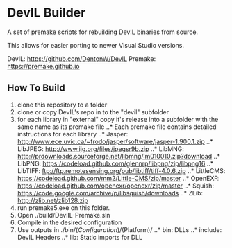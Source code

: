 # DevIL Builder
A set of premake scripts for rebuilding DevIL binaries from source.

This allows for easier porting to newer Visual Studio versions.

DevIL: https://github.com/DentonW/DevIL
Premake: https://premake.github.io

## How To Build
1. clone this repository to a folder
2. clone or copy DevIL's repo in to the "devil" subfolder
3. for each library in "external" copy it's release into a subfolder with the same name as its premake file
..* Each premake file contains detailed instructions for each library
..* Jasper: http://www.ece.uvic.ca/~frodo/jasper/software/jasper-1.900.1.zip
..* LibJPEG: http://www.ijg.org/files/jpegsr9b.zip
..* LibMNG: http://prdownloads.sourceforge.net/libmng/lm010010.zip?download
..* LibPNG: https://codeload.github.com/glennrp/libpng/zip/libpng16
..* LibTIFF: ftp://ftp.remotesensing.org/pub/libtiff/tiff-4.0.6.zip
..* LittleCMS: https://codeload.github.com/mm2/Little-CMS/zip/master
..* OpenEXR: https://codeload.github.com/openexr/openexr/zip/master
..* Squish: https://code.google.com/archive/p/libsquish/downloads
..* ZLib: http://zlib.net/zlib128.zip
4. run premake5.exe on this folder.
5. Open ./build/DeviIL-Premake.sln
6. Compile in the desired configuration
7. Use outputs in ./bin/$(Configuration)/$(Platform)/
..* bin: DLLs
..* include: DevIL Headers
..* lib: Static imports for DLL